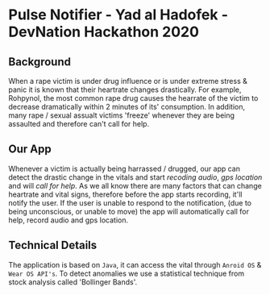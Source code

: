 # Pulse Notifier - Yad al Hadofek - DevNation Hackathon 2020
## Background
When a rape victim is under drug influence or is under extreme stress & panic it is known that their heartrate changes drastically. For example, Rohpynol, the most common rape drug
causes the hearrate of the victim to decrease dramatically within 2 minutes of its' consumption.
In addition, many rape / sexual assualt victims 'freeze' whenever they are being assaulted and therefore can't call for help. 

## Our App
Whenever a victim is actually being harrassed / drugged, our app can detect the drastic change in the vitals and start *recoding audio*, *gps location* and will *call for help*.
As we all know there are many factors that can change heartrate and vital signs, therefore before the app starts recording, it'll notify the user.
If the user is unable to respond to the notification, (due to being unconscious, or unable to move) the app will automatically call for help, record audio and gps location.

## Technical Details
The application is based on `Java`, it can access the vital through `Anroid OS` & `Wear OS API's`. To detect anomalies we use a statistical technique from stock analysis called 'Bollinger Bands'. 
